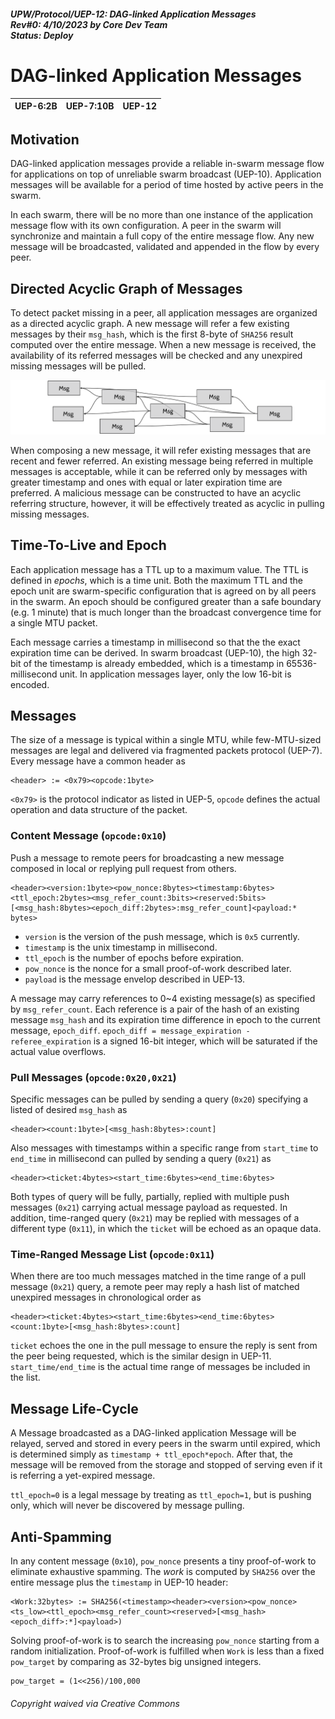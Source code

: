 ##### UPW/Protocol/UEP-12: DAG-linked Application Messages <br> Rev#0: 4/10/2023 by Core Dev Team <br> Status: Deploy


# DAG-linked Application Messages

| UEP-6:2B | UEP-7:10B | UEP-12 |
|:----|:-----|:-----|

## Motivation
DAG-linked application messages provide a reliable in-swarm message flow
for applications on top of unreliable swarm broadcast (UEP-10).
Application messages will be available for a period of time hosted by active peers
in the swarm.

In each swarm, there will be no more than one instance of the application message flow
with its own configuration. A peer in the swarm will synchronize and maintain a full
copy of the entire message flow. 
Any new message will be broadcasted, validated and appended in the flow by every peer.

## Directed Acyclic Graph of Messages

To detect packet missing in a peer, all application messages are organized as a 
directed acyclic graph. A new message will refer a few existing messages by their `msg_hash`,
which is the first 8-byte of `SHA256` result computed over the entire message.
When a new message is received, the availability of its referred messages will be checked and 
any unexpired missing messages will be pulled.

![UPW protocol stack](./figs/message_dag.svg)

When composing a new message, it will refer existing messages that are recent and fewer referred.
An existing message being referred in multiple messages is acceptable, while it can be referred 
only by messages with greater timestamp and ones with equal or later expiration time are preferred.
A malicious message can be constructed to have an acyclic referring structure, however, it 
will be effectively treated as acyclic in pulling missing messages.

## Time-To-Live and Epoch
Each application message has a TTL up to a maximum value. 
The TTL is defined in *epochs*, which is a time unit. Both the maximum TTL and the epoch unit are 
swarm-specific configuration that is agreed on by all peers in the swarm. 
An epoch should be configured greater than a safe boundary (e.g. 1 minute) that is much longer 
than the broadcast convergence time for a single MTU packet.

Each message carries a timestamp in millisecond so that the the exact expiration time can be derived.
In swarm broadcast (UEP-10), the high 32-bit of the timestamp is already embedded, which is a timestamp
in 65536-millisecond unit. In application messages layer, only the low 16-bit is encoded.


## Messages
The size of a message is typical within a single MTU, while few-MTU-sized messages are legal and delivered 
via fragmented packets protocol (UEP-7). Every message have a common header as
```
<header> := <0x79><opcode:1byte>
```
`<0x79>` is the protocol indicator as listed in UEP-5, `opcode` defines the actual operation and data structure of the packet.

### Content Message (`opcode:0x10`)
Push a message to remote peers for broadcasting a new message composed in local or replying pull request from others.
```
<header><version:1byte><pow_nonce:8bytes><timestamp:6bytes><ttl_epoch:2bytes><msg_refer_count:3bits><reserved:5bits>[<msg_hash:8bytes><epoch_diff:2bytes>:msg_refer_count]<payload:* bytes>
```
* `version` is the version of the push message, which is `0x5` currently. 
* `timestamp` is the unix timestamp in millisecond. 
* `ttl_epoch` is the number of epochs before expiration.
* `pow_nonce` is the nonce for a small proof-of-work described later. 
* `payload` is the message envelop described in UEP-13.

A message may carry references to 0~4 existing message(s) as specified by `msg_refer_count`. 
Each reference is a pair of the hash of an existing message `msg_hash` and
its expiration time difference in epoch to the current message, `epoch_diff`.
`epoch_diff = message_expiration - referee_expiration` is a signed 16-bit integer, 
which will be saturated if the actual value overflows.

### Pull Messages (`opcode:0x20,0x21`)
Specific messages can be pulled by sending a query (`0x20`) specifying a listed of desired `msg_hash` as
```
<header><count:1byte>[<msg_hash:8bytes>:count]
```
Also messages with timestamps within a specific range from `start_time` to `end_time` in millisecond
can pulled by sending a query (`0x21`) as
```
<header><ticket:4bytes><start_time:6bytes><end_time:6bytes>
```
Both types of query will be fully, partially, replied with multiple push messages (`0x21`) carrying
actual message payload as requested.
In addition, time-ranged query (`0x21`) may be replied with messages of a different type (`0x11`),
in which the `ticket` will be echoed as an opaque data.

### Time-Ranged Message List (`opcode:0x11`)
When there are too much messages matched in the time range of a pull message (`0x21`) query, 
a remote peer may reply a hash list of matched unexpired messages in chronological order as
```
<header><ticket:4bytes><start_time:6bytes><end_time:6bytes><count:1byte>[<msg_hash:8bytes>:count]
```
`ticket` echoes the one in the pull message to ensure the reply is sent from the peer being requested,
which is the similar design in UEP-11.
`start_time/end_time` is the actual time range of messages be included in the list.

## Message Life-Cycle
A Message broadcasted as a DAG-linked application Message will be relayed, served and stored in every peers 
in the swarm until expired, which is determined simply as `timestamp + ttl_epoch*epoch`. 
After that, the message will be removed from the storage and stopped of serving even if it is referring
a yet-expired message.

`ttl_epoch=0` is a legal message by treating as `ttl_epoch=1`, but is pushing only, which will never
be discovered by message pulling.

## Anti-Spamming
In any content message (`0x10`), `pow_nonce` presents a tiny proof-of-work to eliminate exhaustive spamming.
The *work* is computed by `SHA256` over the entire message plus the `timestamp` in UEP-10 header:
```
<Work:32bytes> := SHA256(<timestamp><header><version><pow_nonce><ts_low><ttl_epoch><msg_refer_count><reserved>[<msg_hash><epoch_diff>:*]<payload>)
```
Solving proof-of-work is to search the increasing `pow_nonce` starting from a random initialization.
Proof-of-work is fulfilled when `Work` is less than a fixed `pow_target` by comparing as 32-bytes big unsigned integers.
```
pow_target = (1<<256)/100,000
```


###### Copyright waived via Creative Commons
